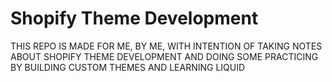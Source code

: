 # Shopify Theme Development

THIS REPO IS MADE FOR ME, BY ME, WITH INTENTION OF TAKING NOTES ABOUT SHOPIFY THEME DEVELOPMENT AND DOING SOME PRACTICING BY BUILDING CUSTOM THEMES AND LEARNING LIQUID